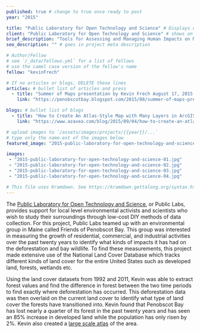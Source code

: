 ```yaml
---
published: true # change to true once ready to post
year: "2015"

title: "Public Laboratory for Open Technology and Science" # Displays on the project post page
client: "Public Laboratory for Open Technology and Science" # shows on the project card
brief_description: "Tools for Assessing and Managing Human Impacts on Maine’s Harbors" # shows on the project card
seo_description: "" # goes in project meta description

# Author/Fellow
# see `/_data/fellows.yml` for a list of fellows
# use the camel case version of the fellow's name
fellow: "kevinFrech"

# If no articles or blogs, DELETE these lines
articles: # bullet list of articles and press
  - title: "Summer of Maps presentation by Kevin Frech August 17, 2015 for Friends of Penobscot Bay & Public Laboratory, Penobscot Bay Blog, August 18th, 2015"
    link: "https://penobscotbay.blogspot.com/2015/08/summer-of-maps-presentation-by-kevin.html"

blogs: # bullet list of blogs
  - title: "How to Create An Atlas-Style Map with Many Layers in ArcGIS"
    link: "https://www.azavea.com/blog/2015/09/04/how-to-create-an-atlas-style-map-with-many-layers-in-arcgis/"

# upload images to `/assets/images/projects/{{year}}/...`
# type only the name.ext of the images below
featured_image: "2015-public-laboratory-for-open-technology-and-science-featured.jpg"

images:
 - "2015-public-laboratory-for-open-technology-and-science-01.jpg"
 - "2015-public-laboratory-for-open-technology-and-science-02.jpg"
 - "2015-public-laboratory-for-open-technology-and-science-03.jpg"
 - "2015-public-laboratory-for-open-technology-and-science-04.jpg"

# This file uses Kramdown. See https://kramdown.gettalong.org/syntax.html for syntax
---
```

The [Public Laboratory for Open Technology and Science](https://publiclab.org/), or Public Labs, provides support for local level environmental activists and scientists who wish to study their surroundings through low-cost DIY methods of data collection. For this project, Public Labs teamed up with an environmental group in Maine called  Friends of Penobscot Bay. This group was interested in measuring the growth of residential, commercial, and industrial activities over the past twenty years to identify what kinds of impacts it has had on the deforestation and bay wildlife. To find these measurements, this project made extensive use of the National Land Cover Database which tracks different kinds of land cover for the entire United States such as developed land, forests, wetlands etc.

Using the land cover datasets from 1992 and 2011, Kevin was able to extract forest values and find the difference in forest between the two time periods to find exactly where deforestation has occurred. This deforestation data was then overlaid on the current land cover to identify what type of land cover the forests have transitioned into. Kevin found that Penobscot Bay has lost nearly a quarter of its forest in the past twenty years and has seen an 85% increase in developed land while the population has only risen by 2%. Kevin also created a [large scale atlas](https://s3.amazonaws.com/s3.azavea.com/images/atlas/PBay_RefMapLandCover.jpg) of the area.
